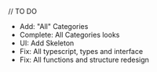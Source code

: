 // TO DO

- Add: "All" Categories
- Complete: All Categories looks
- UI: Add Skeleton
- Fix: All typescript, types and interface
- Fix: All functions and structure redesign
